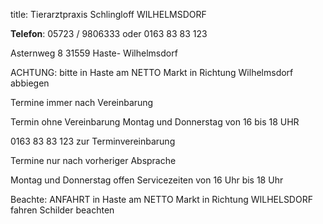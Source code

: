 title: Tierarztpraxis Schlingloff
       WILHELMSDORF

**Telefon**: 05723 / 9806333 oder 0163 83 83 123

Asternweg 8
31559 Haste- Wilhelmsdorf

ACHTUNG:   bitte in Haste am NETTO Markt in Richtung Wilhelmsdorf abbiegen

Termine immer nach Vereinbarung

Termin ohne Vereinbarung Montag und Donnerstag von 16 bis 18 UHR

0163 83 83 123   zur Terminvereinbarung

Termine nur nach vorheriger Absprache

Montag und Donnerstag offen Servicezeiten von 16 Uhr bis 18 Uhr

Beachte: ANFAHRT  in Haste am NETTO Markt in Richtung WILHELSDORF fahren
Schilder beachten


